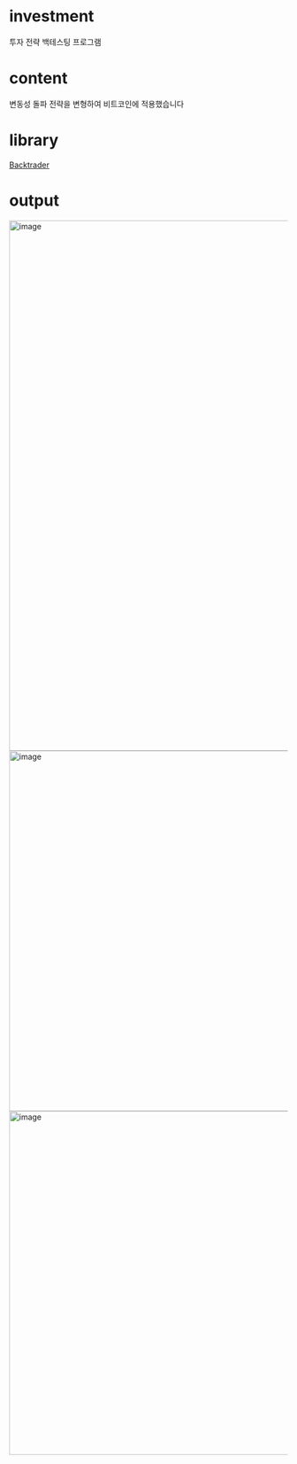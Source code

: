 # investment
투자 전략 백테스팅 프로그램

# content
변동성 돌파 전략을 변형하여 비트코인에 적용했습니다

# library
[Backtrader](https://www.backtrader.com/)

# output
<img width="958" alt="image" src="https://user-images.githubusercontent.com/77501800/233931821-c0f70ae6-0f9a-4ad5-80db-fa55ce47ecdc.png">
<img width="651" alt="image" src="https://user-images.githubusercontent.com/77501800/233931949-3b0b446e-ef9c-4b22-9b65-847721ccf217.png">
<img width="621" alt="image" src="https://user-images.githubusercontent.com/77501800/233931993-56bdfe0e-3764-4902-8263-6b3c86f60042.png">
